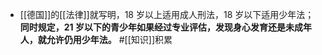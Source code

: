 - [[德国]]的[[法律]]就写明，18 岁以上适用成人刑法，18 岁以下适用少年法；**同时规定，21 岁以下的青少年如果经过专业评估，发现身心发育还是未成年人，就允许仍用少年法。** #[[知识]]积累